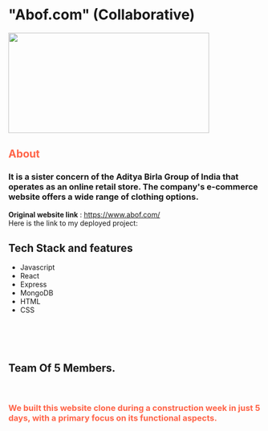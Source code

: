 #

<h1> "Abof.com" (Collaborative) </h1>
<img src="https://imagescdn.abof.com/img/app/brands/abof/abof_logo_1.png" width="400" height="200">

<h2 style="color:Tomato;">About</h2>

<h3>It is a sister concern of the Aditya Birla Group of India that operates as an online retail store. The company's e-commerce website offers a wide range of clothing options.</h3>


**Original website link** : https://www.abof.com/
 <br/>
 Here is the link to my deployed project:
 <br/>
 
 
## Tech Stack and features
- Javascript
- React
- Express 
- MongoDB
- HTML
- CSS



<br/><br/><br/>

<h2>Team Of 5 Members.</h2>
<br />
<h3 style="color:Tomato;">
    We built this website clone during a construction week in just 5 days, with a primary focus on its functional aspects.
</h3>
<br/> <br/>
